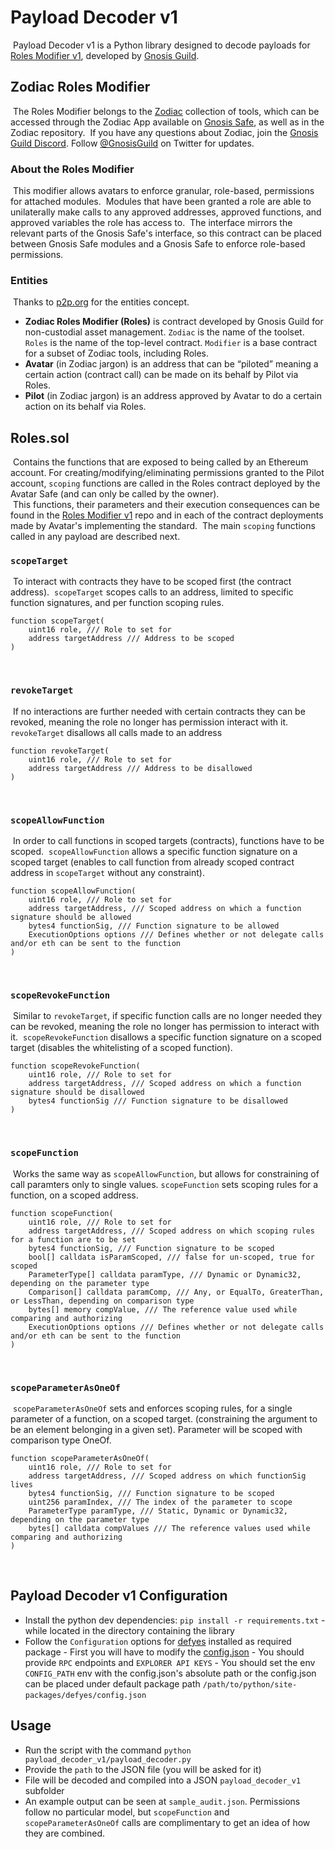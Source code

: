 # Payload Decoder v1

​
Payload Decoder v1 is a Python library designed to decode payloads for [Roles Modifier v1](https://github.com/gnosis/zodiac-modifier-roles-v1), developed by [Gnosis Guild](https://www.gnosisguild.org/).
​

## Zodiac Roles Modifier

​
The Roles Modifier belongs to the [Zodiac](https://github.com/gnosis/zodiac) collection of tools, which can be accessed through the Zodiac App available on [Gnosis Safe](https://gnosis-safe.io/), as well as in the Zodiac repository.
​
If you have any questions about Zodiac, join the [Gnosis Guild Discord](https://discord.gg/wwmBWTgyEq). Follow [@GnosisGuild](https://twitter.com/gnosisguild) on Twitter for updates.
​

### About the Roles Modifier

​
This modifier allows avatars to enforce granular, role-based, permissions for attached modules.
​
Modules that have been granted a role are able to unilaterally make calls to any approved addresses, approved functions, and approved variables the role has access to.
​
The interface mirrors the relevant parts of the Gnosis Safe's interface, so this contract can be placed between Gnosis Safe modules and a Gnosis Safe to enforce role-based permissions.
​

### Entities

​
Thanks to [p2p.org](https://p2p.org/) for the entities concept.
​

- **Zodiac Roles Modifier (Roles)** is contract developed by Gnosis Guild for non-custodial asset management. `Zodiac` is the name of the toolset. `Roles` is the name of the top-level contract. `Modifier` is a base contract for a subset of Zodiac tools, including Roles.
- **Avatar** (in Zodiac jargon) is an address that can be “piloted” meaning a certain action (contract call) can be made on its behalf by Pilot via Roles.
- **Pilot** (in Zodiac jargon) is an address approved by Avatar to do a certain action on its behalf via Roles.
  ​

## Roles.sol

​
Contains the functions that are exposed to being called by an Ethereum account. For creating/modifying/eliminating permissions granted to the Pilot account, `scoping` functions are called in the Roles contract deployed by the Avatar Safe (and can only be called by the owner).<br>
​
This functions, their parameters and their execution consequences can be found in the [Roles Modifier v1](https://github.com/gnosis/zodiac-modifier-roles-v1) repo and in each of the contract deployments made by Avatar's implementing the standard.
​
The main `scoping` functions called in any payload are described next.
​

### `scopeTarget`

​
To interact with contracts they have to be scoped first (the contract address).
​
`scopeTarget` scopes calls to an address, limited to specific function signatures, and per function scoping rules.
​

```solidity
function scopeTarget(
    uint16 role, /// Role to set for
    address targetAddress /// Address to be scoped
)
```

​

### `revokeTarget`

​
If no interactions are further needed with certain contracts they can be revoked, meaning the role no longer has permission interact with it.
​
`revokeTarget` disallows all calls made to an address
​

```solidity
function revokeTarget(
    uint16 role, /// Role to set for
    address targetAddress /// Address to be disallowed
)
```

​

### `scopeAllowFunction`

​
In order to call functions in scoped targets (contracts), functions have to be scoped.
​
`scopeAllowFunction` allows a specific function signature on a scoped target (enables to call function from already scoped contract address in `scopeTarget` without any constraint).
​

```solidity
function scopeAllowFunction(
    uint16 role, /// Role to set for
    address targetAddress, /// Scoped address on which a function signature should be allowed
    bytes4 functionSig, /// Function signature to be allowed
    ExecutionOptions options /// Defines whether or not delegate calls and/or eth can be sent to the function
)
```

​

### `scopeRevokeFunction`

​
Similar to `revokeTarget`, if specific function calls are no longer needed they can be revoked, meaning the role no longer has permission to interact with it.
​
`scopeRevokeFunction` disallows a specific function signature on a scoped target (disables the whitelisting of a scoped function).
​

```solidity
function scopeRevokeFunction(
    uint16 role, /// Role to set for
    address targetAddress, /// Scoped address on which a function signature should be disallowed
    bytes4 functionSig /// Function signature to be disallowed
)
```

​

### `scopeFunction`

​
Works the same way as `scopeAllowFunction`, but allows for constraining of call paramters only to single values.
​
`scopeFunction` sets scoping rules for a function, on a scoped address.
​

```solidity
function scopeFunction(
    uint16 role, /// Role to set for
    address targetAddress, /// Scoped address on which scoping rules for a function are to be set
    bytes4 functionSig, /// Function signature to be scoped
    bool[] calldata isParamScoped, /// false for un-scoped, true for scoped
    ParameterType[] calldata paramType, /// Dynamic or Dynamic32, depending on the parameter type
    Comparison[] calldata paramComp, /// Any, or EqualTo, GreaterThan, or LessThan, depending on comparison type
    bytes[] memory compValue, /// The reference value used while comparing and authorizing
    ExecutionOptions options /// Defines whether or not delegate calls and/or eth can be sent to the function
)
```

​

### `scopeParameterAsOneOf`

​
`scopeParameterAsOneOf` sets and enforces scoping rules, for a single parameter of a function, on a scoped target. (constraining the argument to be an element belonging in a given set). Parameter will be scoped with comparison type OneOf.
​

```solidity
function scopeParameterAsOneOf(
    uint16 role, /// Role to set for
    address targetAddress, /// Scoped address on which functionSig lives
    bytes4 functionSig, /// Function signature to be scoped
    uint256 paramIndex, /// The index of the parameter to scope
    ParameterType paramType, /// Static, Dynamic or Dynamic32, depending on the parameter type
    bytes[] calldata compValues /// The reference values used while comparing and authorizing
)
```

​

## Payload Decoder v1 Configuration

- Install the python dev dependencies: `pip install -r requirements.txt` - while located in the directory containing the library
- Follow the `Configuration` options for [defyes](https://github.com/karpatkey/defyes) installed as required package - First you will have to modify the [config.json](https://github.com/KarpatkeyDAO/defyes/blob/main/defyes/config.json) - You should provide `RPC` endpoints and `EXPLORER API KEYS` - You should set the env `CONFIG_PATH` env with the config.json's absolute path or the config.json can be placed under default package path `/path/to/python/site-packages/defyes/config.json`
  ​

## Usage

- Run the script with the command `python payload_decoder_v1/payload_decoder.py`
- Provide the `path` to the JSON file (you will be asked for it)
- File will be decoded and compiled into a JSON `payload_decoder_v1` subfolder
- An example output can be seen at `sample_audit.json`. Permissions follow no particular model, but `scopeFunction` and `scopeParameterAsOneOf` calls are complimentary to get an idea of how they are combined.
